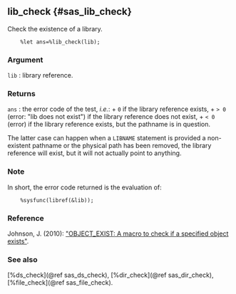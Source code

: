 ## lib_check {#sas_lib_check}
Check the existence of a library.

~~~sas
	%let ans=%lib_check(lib);
~~~

### Argument
`lib` : library reference.

### Returns
`ans` : the error code of the test, _i.e._:
		+ `0` if the library reference exists,
    	+ `> 0` (error: "lib does not exist") if the library reference does not exist,
		+ `< 0` (error) if the library reference exists, but the pathname is in question. 

The latter case can happen when a `LIBNAME` statement is provided a non-existent pathname or the physical path 
has been removed, the library reference will exist, but it will not actually point to anything.

### Note
In short, the error code returned is the evaluation of:

~~~sas
	%sysfunc(libref(&lib));
~~~

### Reference
Johnson, J. (2010): ["OBJECT_EXIST: A macro to check if a specified object exists"](http://www.pharmasug.org/cd/papers/TU/TU01.pdf).

### See also
[%ds_check](@ref sas_ds_check), [%dir_check](@ref sas_dir_check), [%file_check](@ref sas_file_check).
